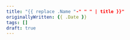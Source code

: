 ```yaml
---
title: "{{ replace .Name "-" " " | title }}"
originallyWritten: {{ .Date }}
tags: []
draft: true
---
```


